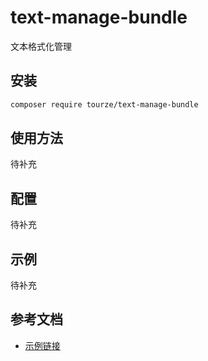 # text-manage-bundle

文本格式化管理

## 安装

```bash
composer require tourze/text-manage-bundle
```

## 使用方法

待补充

## 配置

待补充

## 示例

待补充

## 参考文档

- [示例链接](https://example.com)

